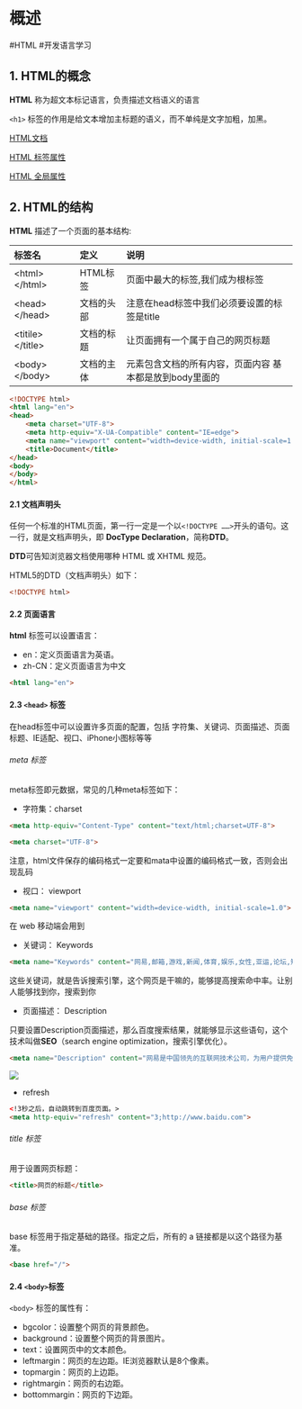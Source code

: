 # 概述
#HTML
#开发语言学习

## 1. HTML的概念
**HTML** 称为超文本标记语言，负责描述文档语义的语言

`<h1>` 标签的作用是给文本增加主标题的语义，而不单纯是文字加粗，加黑。


[HTML文档](https://developer.mozilla.org/en-US/docs/Web/HTML)

[HTML 标签属性](https://developer.mozilla.org/en-US/docs/Web/HTML/attributes)

[HTML 全局属性](https://developer.mozilla.org/en-US/docs/Web/HTML/global_attributes)
## 2. HTML的结构
**HTML** 描述了一个页面的基本结构: 

标签名|定义|说明
:-|:-|:-
\<html\>\</html\>|HTML标签|页面中最大的标签,我们成为根标签
\<head\>\<\/head\>|文档的头部|注意在head标签中我们必须要设置的标签是title
\<titile\>\</title\>|文档的标题|让页面拥有一个属于自己的网页标题
\<body\>\</body\>|文档的主体|元素包含文档的所有内容，页面内容 基本都是放到body里面的

```html
<!DOCTYPE html>
<html lang="en">
<head>
    <meta charset="UTF-8">
    <meta http-equiv="X-UA-Compatible" content="IE=edge">
    <meta name="viewport" content="width=device-width, initial-scale=1.0">
    <title>Document</title>
</head>
<body>
</body>
</html>
```

#### 2.1  文档声明头
任何一个标准的HTML页面，第一行一定是一个以`<!DOCTYPE ……>`开头的语句。这一行，就是文档声明头，即 **DocType Declaration**，简称**DTD**。

**DTD**可告知浏览器文档使用哪种 HTML 或 XHTML 规范。

HTML5的DTD（文档声明头）如下：
```html
<!DOCTYPE html>
```

#### 2.2 页面语言
**html** 标签可以设置语言：
- en：定义页面语言为英语。
- zh-CN：定义页面语言为中文

```html
<html lang="en">
```

#### 2.3 `<head>` 标签
在head标签中可以设置许多页面的配置，包括 字符集、关键词、页面描述、页面标题、IE适配、视口、iPhone小图标等等

###### meta 标签
meta标签即元数据，常见的几种meta标签如下：

- 字符集：charset
```html
<meta http-equiv="Content-Type" content="text/html;charset=UTF-8">

<meta charset="UTF-8">
```

注意，html文件保存的编码格式一定要和mata中设置的编码格式一致，否则会出现乱码

- 视口： viewport

```html
<meta name="viewport" content="width=device-width, initial-scale=1.0">
```

在 web 移动端会用到

- 关键词： Keywords

```html
<meta name="Keywords" content="网易,邮箱,游戏,新闻,体育,娱乐,女性,亚运,论坛,短信" />
```

这些关键词，就是告诉搜索引擎，这个网页是干嘛的，能够提高搜索命中率。让别人能够找到你，搜索到你

- 页面描述： Description

只要设置Description页面描述，那么百度搜索结果，就能够显示这些语句，这个技术叫做**SEO**（search engine optimization，搜索引擎优化）。

```html
<meta name="Description" content="网易是中国领先的互联网技术公司，为用户提供免费邮箱、游戏、搜索引擎服务，开设新闻、娱乐、体育等30多个内容频道，及博客、视频、论坛等互动交流，网聚人的力量。" />
```

![](http://pic.existorlive.cn//202206190051570.png)

- refresh 
```html
<!3秒之后，自动跳转到百度页面。>
<meta http-equiv="refresh" content="3;http://www.baidu.com">
```

###### title 标签
用于设置网页标题：
```html
<title>网页的标题</title>
```

###### base 标签
base 标签用于指定基础的路径。指定之后，所有的 a 链接都是以这个路径为基准。
```html
<base href="/">
```

#### 2.4 `<body>`标签
`<body>` 标签的属性有：
- bgcolor：设置整个网页的背景颜色。
- background：设置整个网页的背景图片。
- text：设置网页中的文本颜色。
- leftmargin：网页的左边距。IE浏览器默认是8个像素。
- topmargin：网页的上边距。
- rightmargin：网页的右边距。
- bottommargin：网页的下边距。
